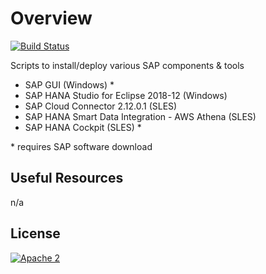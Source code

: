 # Overview

[![Build Status](https://travis-ci.org/frumania/aws-sap-scripts.svg?branch=master)](https://travis-ci.org/frumania/aws-sap-scripts)

Scripts to install/deploy various SAP components & tools
- SAP GUI (Windows) *
- SAP HANA Studio for Eclipse 2018-12 (Windows)
- SAP Cloud Connector 2.12.0.1 (SLES)
- SAP HANA Smart Data Integration - AWS Athena (SLES)
- SAP HANA Cockpit (SLES) *

\* requires SAP software download

## Useful Resources

n/a

## License

[![Apache 2](https://img.shields.io/badge/license-Apache%202-blue.svg)](./LICENSE.txt)
